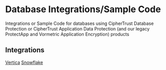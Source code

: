 # Database Integrations/Sample Code

Integrations or Sample Code for databases using CipherTrust Database Protection or CipherTrust Application Data Protection (and our legacy ProtectApp and Vormetric Application Encryption) products

## Integrations

[Vertica](vertica)
[Snowflake](snowflake)
